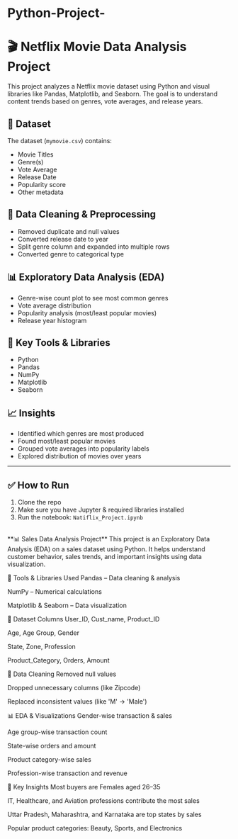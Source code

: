 # Python-Project-
# 🎬 Netflix Movie Data Analysis Project

This project analyzes a Netflix movie dataset using Python and visual libraries like Pandas, Matplotlib, and Seaborn. The goal is to understand content trends based on genres, vote averages, and release years.

## 📂 Dataset
The dataset (`mymovie.csv`) contains:
- Movie Titles
- Genre(s)
- Vote Average
- Release Date
- Popularity score
- Other metadata

## 🧹 Data Cleaning & Preprocessing
- Removed duplicate and null values
- Converted release date to year
- Split genre column and expanded into multiple rows
- Converted genre to categorical type

## 📊 Exploratory Data Analysis (EDA)
- Genre-wise count plot to see most common genres
- Vote average distribution
- Popularity analysis (most/least popular movies)
- Release year histogram

## 📌 Key Tools & Libraries
- Python
- Pandas
- NumPy
- Matplotlib
- Seaborn

## 📈 Insights
- Identified which genres are most produced
- Found most/least popular movies
- Grouped vote averages into popularity labels
- Explored distribution of movies over years

---

## ✅ How to Run
1. Clone the repo
2. Make sure you have Jupyter & required libraries installed
3. Run the notebook: `Natiflix_Project.ipynb`
<br>
**📊 Sales Data Analysis Project**
This project is an Exploratory Data Analysis (EDA) on a sales dataset using Python. It helps understand customer behavior, sales trends, and important insights using data visualization.

🔧 Tools & Libraries Used
Pandas – Data cleaning & analysis

NumPy – Numerical calculations

Matplotlib & Seaborn – Data visualization

📁 Dataset Columns
User_ID, Cust_name, Product_ID

Age, Age Group, Gender

State, Zone, Profession

Product_Category, Orders, Amount

🧹 Data Cleaning
Removed null values

Dropped unnecessary columns (like Zipcode)

Replaced inconsistent values (like 'M' → 'Male')

📊 EDA & Visualizations
Gender-wise transaction & sales

Age group-wise transaction count

State-wise orders and amount

Product category-wise sales

Profession-wise transaction and revenue

📌 Key Insights
Most buyers are Females aged 26–35

IT, Healthcare, and Aviation professions contribute the most sales

Uttar Pradesh, Maharashtra, and Karnataka are top states by sales

Popular product categories: Beauty, Sports, and Electronics
